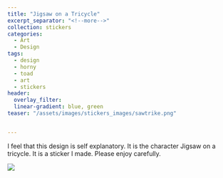 ```yaml
---
title: "Jigsaw on a Tricycle"
excerpt_separator: "<!--more-->"
collection: stickers
categories:
  - Art
  - Design
tags:
  - design
  - horny
  - toad
  - art
  - stickers
header: 
  overlay_filter: 
  linear-gradient: blue, green
teaser: "/assets/images/stickers_images/sawtrike.png"


---
```

I feel that this design is self explanatory. It is the character Jigsaw on a tricycle. It is a sticker I made. Please enjoy carefully.  

![](../assets/images/stickers_images/sawtrike.png)